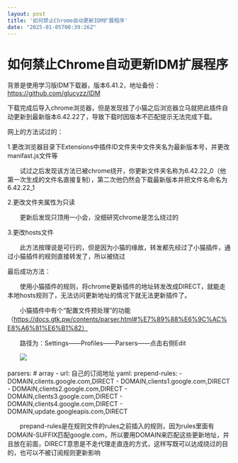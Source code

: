 ```yaml
---
layout: post
title: '如何禁止Chrome自动更新IDM扩展程序'
date: "2025-01-05T00:39:26Z"
---
```

如何禁止Chrome自动更新IDM扩展程序
=====================

背景是使用学习版IDM下载器，版本6.41.2，地址备份：https://github.com/glucyzz/IDM

下载完成后导入chrome浏览器，但是发现挂了小猫之后浏览器立马就把此插件自动更新到最新版本6.42.22了，导致下载时因版本不匹配提示无法完成下载。

网上的方法试过的：

1.更改浏览器目录下Extensions中插件ID文件夹中文件夹名为最新版本号，并更改manifast.js文件等

　　试过之后发现该方法已被chrome绕开，你更新文件夹名称为6.42.22\_0（他第一次生成的文件名直接复制），第二次他仍然会下载最新版本并把文件名命名为6.42.22\_1

2.更改文件夹属性为只读

　　更新后发现只顶用一小会，没细研究chrome是怎么绕过的

3.更改hosts文件

　　此方法按理说是可行的，但是因为小猫的缘故，转发都先经过了小猫插件，通过小猫插件的规则直接转发了，所以被绕过

最后成功方法：

　　使用小猫插件的规则，将chrome更新插件的地址转发改成DIRECT，就能走本地hosts规则了，无法访问更新地址的情况下就无法更新插件了。

　　小猫插件中有个“配置文件预处理”的功能（https://docs.gtk.pw/contents/parser.html#%E7%89%88%E6%9C%AC%E8%A6%81%E6%B1%82）

　　路径为：Settings——Profiles——Parsers——点击右侧Edit

　　![](https://img2024.cnblogs.com/blog/679123/202501/679123-20250104200105280-1870235908.png)

parsers: # array
  \- url: 自己的订阅地址
    yaml:
      prepend\-rules:
        \- DOMAIN,clients.google.com,DIRECT
        \- DOMAIN,clients1.google.com,DIRECT
        \- DOMAIN,clients2.google.com,DIRECT
        \- DOMAIN,clients3.google.com,DIRECT
        \- DOMAIN,clients4.google.com,DIRECT
        \- DOMAIN,update.googleapis.com,DIRECT

　　prepand-rules是在规则文件的rules之前插入的规则，因为rules里面有DOMAIN-SUFFIX匹配google.com，所以要用DOMAIN来匹配这些更新地址，并且放在前面，DIRECT意思是不走代理走直连的方式，这样写既可以达成绕过的目的，也可以不被订阅规则更新影响